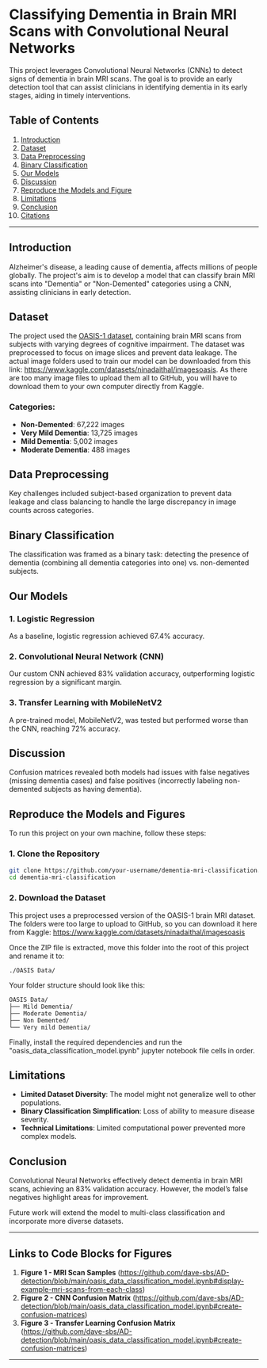 # Classifying Dementia in Brain MRI Scans with Convolutional Neural Networks

This project leverages Convolutional Neural Networks (CNNs) to detect signs of dementia in brain MRI scans. The goal is to provide an early detection tool that can assist clinicians in identifying dementia in its early stages, aiding in timely interventions.

## Table of Contents

1. [Introduction](#introduction)
2. [Dataset](#dataset)
3. [Data Preprocessing](#data-preprocessing)
4. [Binary Classification](#binary-classification)
5. [Our Models](#our-models)
6. [Discussion](#discussion)
7. [Reproduce the Models and Figure](#reproduce-the-models-and-figures)
8. [Limitations](#limitations)
9. [Conclusion](#conclusion)
10. [Citations](#citations)

---

## Introduction

Alzheimer's disease, a leading cause of dementia, affects millions of people globally. The project's aim is to develop a model that can classify brain MRI scans into "Dementia" or "Non-Demented" categories using a CNN, assisting clinicians in early detection. 

## Dataset

The project used the [OASIS-1 dataset](https://www.oasis-brains.org), containing brain MRI scans from subjects with varying degrees of cognitive impairment. The dataset was preprocessed to focus on image slices and prevent data leakage. The actual image folders used to train our model can be downloaded from this link: https://www.kaggle.com/datasets/ninadaithal/imagesoasis. As there are too many image files to upload them all to GitHub, you will have to download them to your own computer directly from Kaggle. 

### Categories:
- **Non-Demented**: 67,222 images
- **Very Mild Dementia**: 13,725 images
- **Mild Dementia**: 5,002 images
- **Moderate Dementia**: 488 images

## Data Preprocessing

Key challenges included subject-based organization to prevent data leakage and class balancing to handle the large discrepancy in image counts across categories.

## Binary Classification

The classification was framed as a binary task: detecting the presence of dementia (combining all dementia categories into one) vs. non-demented subjects.

## Our Models

### 1. Logistic Regression

As a baseline, logistic regression achieved 67.4% accuracy.

### 2. Convolutional Neural Network (CNN)

Our custom CNN achieved 83% validation accuracy, outperforming logistic regression by a significant margin.

### 3. Transfer Learning with MobileNetV2

A pre-trained model, MobileNetV2, was tested but performed worse than the CNN, reaching 72% accuracy.

## Discussion

Confusion matrices revealed both models had issues with false negatives (missing dementia cases) and false positives (incorrectly labeling non-demented subjects as having dementia).

## Reproduce the Models and Figures

To run this project on your own machine, follow these steps:

### 1. Clone the Repository

```bash
git clone https://github.com/your-username/dementia-mri-classification.git
cd dementia-mri-classification
```

### 2. Download the Dataset

This project uses a preprocessed version of the OASIS-1 brain MRI dataset. The folders were too large to upload to GitHub, so you can download it here from Kaggle: https://www.kaggle.com/datasets/ninadaithal/imagesoasis

Once the ZIP file is extracted, move this folder into the root of this project and rename it to: 
```
./OASIS Data/
```

Your folder structure should look like this:

```
OASIS Data/
├── Mild Dementia/
├── Moderate Dementia/
├── Non Demented/
└── Very mild Dementia/
```

Finally, install the required dependencies and run the "oasis_data_classification_model.ipynb" jupyter notebook file cells in order.


## Limitations

- **Limited Dataset Diversity**: The model might not generalize well to other populations.
- **Binary Classification Simplification**: Loss of ability to measure disease severity.
- **Technical Limitations**: Limited computational power prevented more complex models.

## Conclusion

Convolutional Neural Networks effectively detect dementia in brain MRI scans, achieving an 83% validation accuracy. However, the model’s false negatives highlight areas for improvement.

Future work will extend the model to multi-class classification and incorporate more diverse datasets.

---

## Links to Code Blocks for Figures

1. **Figure 1 - MRI Scan Samples** (https://github.com/dave-sbs/AD-detection/blob/main/oasis_data_classification_model.ipynb#display-example-mri-scans-from-each-class)
2. **Figure 2 - CNN Confusion Matrix** (https://github.com/dave-sbs/AD-detection/blob/main/oasis_data_classification_model.ipynb#create-confusion-matrices)
3. **Figure 3 - Transfer Learning Confusion Matrix** (https://github.com/dave-sbs/AD-detection/blob/main/oasis_data_classification_model.ipynb#create-confusion-matrices)
---

